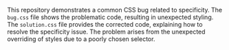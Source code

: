 This repository demonstrates a common CSS bug related to specificity.  The `bug.css` file shows the problematic code, resulting in unexpected styling.  The `solution.css` file provides the corrected code, explaining how to resolve the specificity issue.  The problem arises from the unexpected overriding of styles due to a poorly chosen selector.